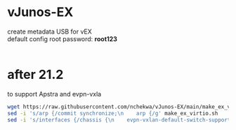 # vJunos-EX
create metadata USB for vEX<br>
default config root password: <b>root123</b><br><br>
# after 21.2
to support Apstra and evpn-vxla
```bash
wget https://raw.githubusercontent.com/nchekwa/vJunos-EX/main/make_ex_virtio.sh
sed -i 's/arp {/commit synchronize;\n    arp {/g' make_ex_virtio.sh
sed -i 's/interfaces {/chassis {\n    evpn-vxlan-default-switch-support;\n}\ninterfaces {/g' make_ex_virtio.sh
```
